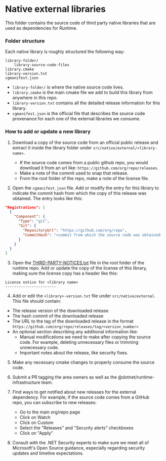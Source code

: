 # Native external libraries

This folder contains the source code of third party native libraries that are used as dependencies for Runtime.

### Folder structure

Each native library is roughly structured the following way:

```
library-folder/
    library-source-code-files
library.cmake
library-version.txt
cgmanifest.json
```

- `library-folder/` is where the native source code lives.
- `library.cmake` is the main cmake file we add to build this library from anywhere in this repo.
- `library-version.txt` contains all the detailed release information for this library.
- `cgmanifest.json` is the official file that describes the source code provenance for each one of the external libraries we consume.

### How to add or update a new library

1. Download a copy of the source code from an official public release and extract it inside the library folder under `src/native/external/<library-name>`.

   - If the source code comes from a public github repo, you would download it from an url like: `https://github.com/org/repo/releases`.
   - Make a note of the commit used to snap that release.
   - From the root folder of the repo, make a note of the license file.

2. Open the `cgmanifest.json` file. Add or modify the entry for this library to indicate the commit hash from which the copy of this release was obtained. The entry looks like this:

```json
"Registrations": [
  {
    "Component": {
      "Type": "git",
      "Git": {
        "RepositoryUrl": "https://github.com/org/repo",
        "CommitHash": "<commit from which the source code was obtained>"
      }
    }
  }
]
```

3. Open the [THIRD-PARTY-NOTICES.txt](https://github.com/dotnet/runtime/blob/main/THIRD-PARTY-NOTICES.TXT) file in the root folder of the runtime repo. Add or update the copy of the license of this library, making sure the license copy has a header like this:

```
License notice for <library name>
-----------------------
```

4. Add or edit the `<library>-version.txt` file under `src/native/external`. This file should contain:
  - The release version of the downloaded release
  - The hash commit of the downloaded release
  - The URL to the tag of the downloaded release in the format `https://github.com/org/repo/releases/tag/<version_number>`
  - An optional section describing any additional information like:
    - Manual modifications we need to make after copying the source code. For example, deleting unnecessary files or trimming unnecessary code.
    - Important notes about the release, like security fixes.

5. Make any necessary cmake changes to properly consume the source code.

6. Submit a PR tagging the area owners as well as the @dotnet/runtime-infrastructure team.

7. Find ways to get notified about new releases for the external dependency. For example, if the source code comes from a GitHub repo, you can subscribe to new releases:
   - Go to the main org/repo page
   - Click on Watch
   - Click on Custom
   - Select the "Releases" and "Security alerts" checkboxes
   - Click on "Apply"

8. Consult with the .NET Security experts to make sure we meet all of Microsoft's Open Source guidance, especially regarding security updates and timeline expectations.